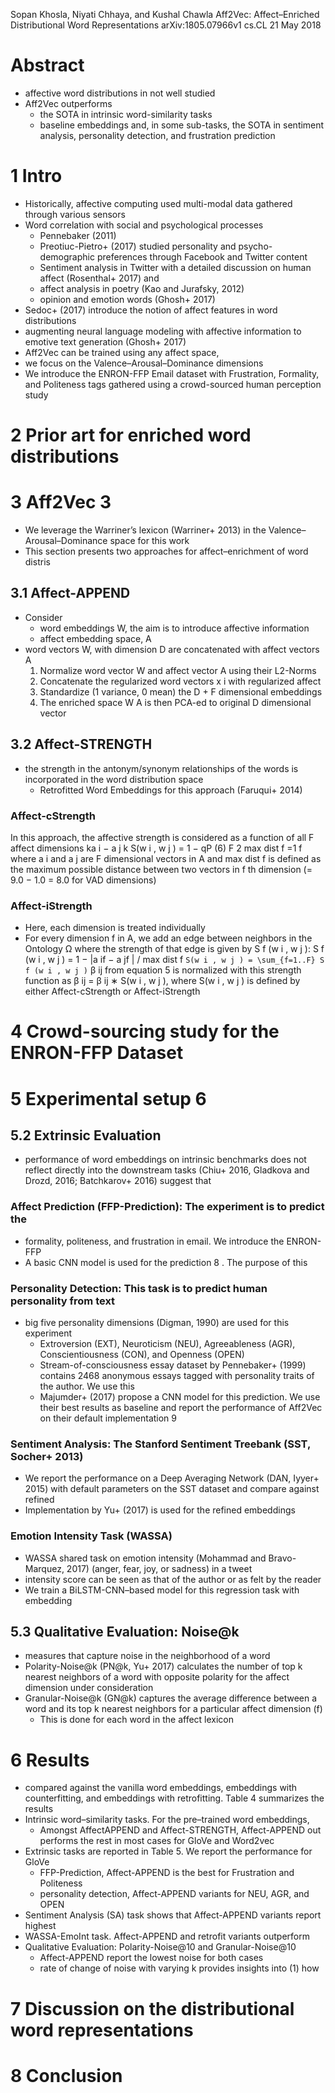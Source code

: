 Sopan Khosla, Niyati Chhaya, and Kushal Chawla
Aff2Vec: Affect–Enriched Distributional Word Representations
arXiv:1805.07966v1 cs.CL 21 May 2018

# Abstract

* affective word distributions in not well studied
* Aff2Vec outperforms
  * the SOTA in intrinsic word-similarity tasks
  * baseline embeddings and, in some sub-tasks, the SOTA
    in sentiment analysis, personality detection, and frustration prediction

# 1 Intro

* Historically, affective computing used multi-modal data gathered through
  various sensors
* Word correlation with social and psychological processes
  * Pennebaker (2011)
  * Preotiuc-Pietro+ (2017) studied personality and psycho-demographic
    preferences through Facebook and Twitter content
  * Sentiment analysis in Twitter with a detailed discussion on human affect
    (Rosenthal+ 2017) and
  * affect analysis in poetry (Kao and Jurafsky, 2012)
  * opinion and emotion words (Ghosh+ 2017)
* Sedoc+ (2017) introduce the notion of affect features in word distributions
* augmenting neural language modeling with affective information to
  emotive text generation (Ghosh+ 2017)
* Aff2Vec can be trained using any affect space,
* we focus on the Valence–Arousal–Dominance dimensions
* We introduce the ENRON-FFP Email dataset with Frustration, Formality, and
  Politeness tags gathered using a crowd-sourced human perception study

# 2 Prior art for enriched word distributions

# 3 Aff2Vec 3

* We leverage the Warriner’s lexicon (Warriner+ 2013) in the
  Valence–Arousal–Dominance space for this work
* This section presents two approaches for affect–enrichment of word distris

## 3.1 Affect-APPEND

* Consider
  * word embeddings W, the aim is to introduce affective information
  * affect embedding space, A
* word vectors W, with dimension D are concatenated with affect vectors A
  1. Normalize word vector W and affect vector A using their L2-Norms
  2. Concatenate the regularized word vectors x i with regularized affect
  3. Standardize (1 variance, 0 mean) the D + F dimensional embeddings
  4. The enriched space W A is then PCA-ed to original D dimensional vector

## 3.2 Affect-STRENGTH

* the strength in the antonym/synonym relationships of the words is
  incorporated in the word distribution space
  * Retrofitted Word Embeddings for this approach (Faruqui+ 2014)

### Affect-cStrength

In this approach, the affective strength is considered as a function of all F
affect dimensions ka i − a j k S(w i , w j ) = 1 − qP (6) F 2 max dist f =1 f
where
  a i and a j are F dimensional vectors in A and
  max dist f is defined as the maximum possible distance between two vectors in
  f th dimension (= 9.0 − 1.0 = 8.0 for VAD dimensions)

### Affect-iStrength

* Here, each dimension is treated individually
* For every dimension f in A, we add an edge between neighbors in the Ontology Ω
  where the strength of that edge is given by S f (w i , w j ):
  S f (w i , w j ) = 1 − |a if − a jf | / max dist f
  `S(w i , w j ) = \sum_{f=1..F} S f (w i , w j )`
  β ij from equation 5 is normalized with this strength function as
  β ij = β ij ∗ S(w i , w j ),
  where S(w i , w j ) is defined by either Affect-cStrength or Affect-iStrength

# 4 Crowd-sourcing study for the ENRON-FFP Dataset

# 5 Experimental setup 6

## 5.2 Extrinsic Evaluation

* performance of word embeddings on intrinsic benchmarks does not reflect
  directly into the downstream tasks
  (Chiu+ 2016, Gladkova and Drozd, 2016; Batchkarov+ 2016) suggest that

### Affect Prediction (FFP-Prediction): The experiment is to predict the

* formality, politeness, and frustration in email. We introduce the ENRON-FFP
* A basic CNN model is used for the prediction 8 . The purpose of this

### Personality Detection: This task is to predict human personality from text

* big five personality dimensions (Digman, 1990) are used for this experiment
  * Extroversion (EXT), Neuroticism (NEU), Agreeableness (AGR),
    Conscientiousness (CON), and Openness (OPEN)
  * Stream-of-consciousness essay dataset by Pennebaker+ (1999) contains 2468
    anonymous essays tagged with personality traits of the author. We use this
  * Majumder+ (2017) propose a CNN model for this prediction. We use their best
    results as baseline and report the performance of Aff2Vec on their default
    implementation 9

### Sentiment Analysis: The Stanford Sentiment Treebank (SST, Socher+ 2013)

* We report the performance on a Deep Averaging Network (DAN, Iyyer+ 2015)
  with default parameters on the SST dataset and compare against refined
* Implementation by Yu+ (2017) is used for the refined embeddings

### Emotion Intensity Task (WASSA)

* WASSA shared task on emotion intensity (Mohammad and Bravo-Marquez, 2017)
  (anger, fear, joy, or sadness) in a tweet
* intensity score can be seen as that of the author or as felt by the reader
* We train a BiLSTM-CNN–based model for this regression task with embedding

## 5.3 Qualitative Evaluation: Noise@k

* measures that capture noise in the neighborhood of a word
* Polarity-Noise@k (PN@k, Yu+ 2017) calculates the number of top k nearest
  neighbors of a word with opposite polarity for the affect dimension under
  consideration
* Granular-Noise@k (GN@k) captures the average difference between a word and
  its top k nearest neighbors for a particular affect dimension (f)
  * This is done for each word in the affect lexicon

# 6 Results

* compared against the vanilla word embeddings, embeddings with counterfitting,
  and embeddings with retrofitting. Table 4 summarizes the results
* Intrinsic word–similarity tasks. For the pre–trained word embeddings,
  * Amongst AffectAPPEND and Affect-STRENGTH, Affect-APPEND out performs the
    rest in most cases for GloVe and Word2vec
* Extrinsic tasks are reported in Table 5. We report the performance for GloVe
  * FFP-Prediction, Affect-APPEND is the best for Frustration and Politeness
  * personality detection, Affect-APPEND variants for NEU, AGR, and OPEN
* Sentiment Analysis (SA) task shows that Affect-APPEND variants report highest
* WASSA-EmoInt task.  Affect-APPEND and retrofit variants outperform
* Qualitative Evaluation: Polarity-Noise@10 and Granular-Noise@10
  * Affect-APPEND report the lowest noise for both cases
  * rate of change of noise with varying k provides insights into (1) how

# 7 Discussion on the distributional word representations

# 8 Conclusion
